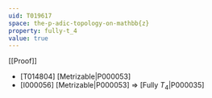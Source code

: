 ```yaml
---
uid: T019617
space: the-p-adic-topology-on-mathbb{z}
property: fully-t_4
value: true
---
```

[[Proof]]

* [T014804] [Metrizable|P000053]
* [I000056] [Metrizable|P000053] => [Fully $T_4$|P000035]

